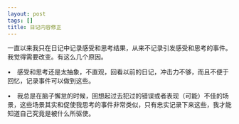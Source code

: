 ```yaml
---
layout: post
tags: []
title: 日记内容修正
---
```


一直以来我只在日记中记录感受和思考结果，从来不记录引发感受和思考的事件。我觉得需要改变。有这么几个原因。

•　感受和思考还是太抽象，不直观，回看以前的日记，冲击力不够，而且不便于回忆，记录事件可以做到这些。

•　我总是在脑子懈怠的时候，回想起过去犯过的错误或者表现（可能）不佳的场景，这些场景其实和促使我思考的事件非常类似，只有忠实记录下来这些，我才能知道自己究竟是被什么所驱使。



